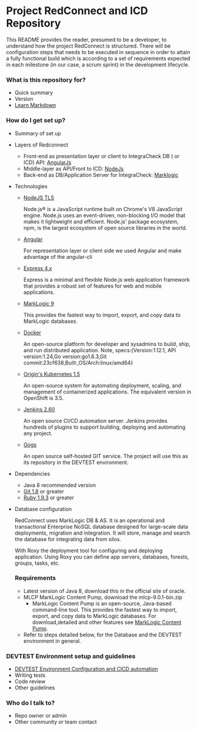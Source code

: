 # Project RedConnect and ICD Repository #

This README provides the reader, presumed to be a developer, to understand how the project RedConnect is structured.
There will be configuration steps that needs to be executed in sequence in order to attain a fully functional
build which is according to a set of requirements expected in each milestone (in our case, a scrum sprint) in the
development lifecycle.

### What is this repository for? ###

* Quick summary
* Version
* [Learn Markdown](https://bitbucket.org/tutorials/markdowndemo)

### How do I get set up? ###

* Summary of set up

+ Layers of Redconnect
    * Front-end as presentation layer or client to IntegraCheck DB ( or ICD) API: [AngularJs]()
    * Middle-layer as API/Front to ICD: [NodeJs]()
    * Back-end as DB/Application Server for IntegraCheck: [Marklogic]()
    
+  Technologies

    * [NodeJS TLS](https://nodejs.org/en/) 

        Node.js® is a JavaScript runtime built on Chrome's V8 JavaScript engine. Node.js uses an event-driven, non-blocking I/O model that makes it lightweight and efficient. Node.js' package ecosystem, npm, is the largest ecosystem of open source libraries in the world.

    * [Angular](https://angular.io/)

        For representation layer or client side we used Angular and make advantage of the angular-cli
        
    * [Express 4.x](https://expressjs.com/)
        
        Express is a minimal and flexible Node.js web application framework that provides a robust set of features for web and mobile applications.
        
    * [MarkLogic 9](http://www.marklogic.com/) 
        
        This provides the fastest way to import, export, and copy data to MarkLogic databases.

    * [Docker](https://www.docker.com/)

        An open-source platform for developer and sysadmins to build, ship, and run distributed application.
        Note, specs:{Version:1.12.1, API version:1.24,Go version:go1.6.3,Git commit:23cf638,Built:,OS/Arch:linux/amd64}
        
    * [Origin's Kubernetes 1.5](https://kubernetes.io/)

        An open-source system for automating deployment, scaling, and management of containerized applications. The equivalent version in OpenShift is 3.5.
    
    * [Jenkins 2.60](https://jenkins.io/)
    
        An open source CI/CD automation server.  Jenkins provides hundreds of plugins to support building, deploying and automating any project.
        
    * [Gogs](https://gogs.io/)
        
        An open source self-hosted GIT service. The project will use this as its repository in the DEVTEST environment.    

+ Dependencies
    * Java 8 recommended version
    * [Git 1.8](https://git-scm.com/) or greater
    * [Ruby 1.9.3](http://www.ruby-lang.org/en/) or greater

+ Database configuration
    
    RedConnect uses MarkLogic DB & AS. It is an operational and transactional Enterprise NoSQL database designed for large-scale data deployments, migration and integration. It will store, manage and search the database for integrating data from silos. 
    
    With Roxy the deployment tool for configuring and deploying application. Using Roxy you can define app servers, databases, forests, groups, tasks, etc.

    ### Requirements ###
    * Latest version of Java 8, download this in the official site of oracle.
    + MLCP MarkLogic Content Pump, download the mlcp-9.0.1-bin.zip
        * MarkLogic Content Pump is an open-source, Java-based command-line tool. This provides the fastest way to import, export, and copy data to MarkLogic databases. For download,detailed and other features see [MarkLogic Content Pump](https://developer.marklogic.com/products/mlcp).

    * Refer to steps detailed below, for the Database and the DEVTEST environment in general.

### DEVTEST Environment setup and guidelines ###

* [DEVTEST Environment Configuration and CICD automation](DEV.LOCAL/README.md)
* Writing tests
* Code review
* Other guidelines

### Who do I talk to? ###

* Repo owner or admin
* Other community or team contact
